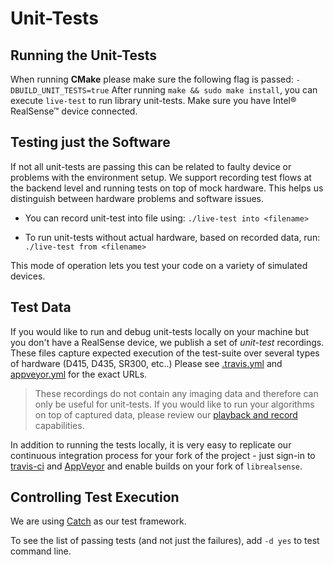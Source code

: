 # Unit-Tests

## Running the Unit-Tests

When running **CMake** please make sure the following flag is passed:
`-DBUILD_UNIT_TESTS=true`
After running `make && sudo make install`, you can execute `live-test` to run library unit-tests. 
Make sure you have Intel® RealSense™ device connected. 

## Testing just the Software

If not all unit-tests are passing this can be related to faulty device or problems with the environment setup. 
We support recording test flows at the backend level and running tests on top of mock hardware. This helps us distinguish between hardware problems and software issues. 

* You can record unit-test into file using:
`./live-test into <filename>`

* To run unit-tests without actual hardware, based on recorded data, run:
`./live-test from <filename>`

This mode of operation lets you test your code on a variety of simulated devices.  

## Test Data

If you would like to run and debug unit-tests locally on your machine but you don't have a RealSense device, we publish a set of *unit-test* recordings. These files capture expected execution of the test-suite over several types of hardware (D415, D435, SR300, etc..) 
Please see [.travis.yml](https://github.com/IntelRealSense/librealsense/blob/master/.travis.yml#L80) and [appveyor.yml](https://github.com/IntelRealSense/librealsense/blob/master/appveyor.yml#L35) for the exact URLs. 

> These recordings do not contain any imaging data and therefore can only be useful for unit-tests. If you would like to run your algorithms on top of captured data, please review our [playback and record](https://github.com/IntelRealSense/librealsense/tree/master/src/media) capabilities. 

In addition to running the tests locally, it is very easy to replicate our continuous integration process for your fork of the project - just sign-in to [travis-ci](https://travis-ci.org/) and [AppVeyor](https://ci.appveyor.com/) and enable builds on your fork of `librealsense`. 

## Controlling Test Execution

We are using [Catch](https://github.com/philsquared/Catch) as our test framework. 

To see the list of passing tests (and not just the failures), add `-d yes` to test command line.
